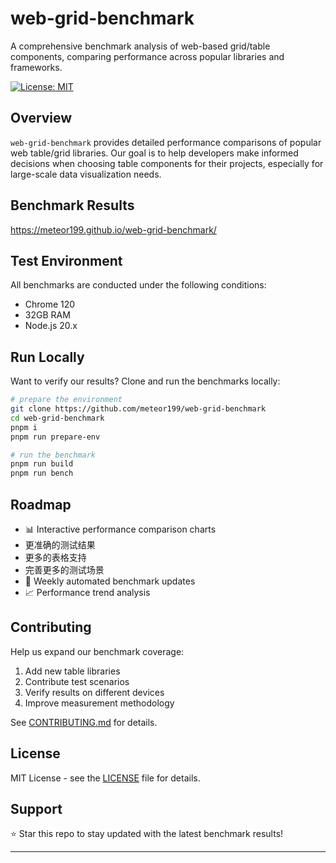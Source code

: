 # **web-grid-benchmark**

A comprehensive benchmark analysis of web-based grid/table components, comparing performance across popular libraries and frameworks.

[![License: MIT](https://img.shields.io/badge/License-MIT-yellow.svg)](https://opensource.org/licenses/MIT)

## Overview

`web-grid-benchmark` provides detailed performance comparisons of popular web table/grid libraries. Our goal is to help developers make informed decisions when choosing table components for their projects, especially for large-scale data visualization needs.

## Benchmark Results

https://meteor199.github.io/web-grid-benchmark/

## Test Environment

All benchmarks are conducted under the following conditions:

- Chrome 120
- 32GB RAM
- Node.js 20.x

## Run Locally

Want to verify our results? Clone and run the benchmarks locally:

```bash
# prepare the environment
git clone https://github.com/meteor199/web-grid-benchmark
cd web-grid-benchmark
pnpm i
pnpm run prepare-env

# run the benchmark
pnpm run build
pnpm run bench
```


## Roadmap

- 📊 Interactive performance comparison charts
- 更准确的测试结果
- 更多的表格支持
- 完善更多的测试场景
- 🔄 Weekly automated benchmark updates
- 📈 Performance trend analysis

## Contributing

Help us expand our benchmark coverage:

1. Add new table libraries
2. Contribute test scenarios
3. Verify results on different devices
4. Improve measurement methodology

See [CONTRIBUTING.md](./CONTRIBUTING.md) for details.

## License

MIT License - see the [LICENSE](./LICENSE) file for details.

## Support

⭐ Star this repo to stay updated with the latest benchmark results!

---
